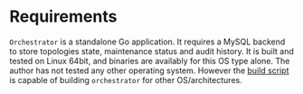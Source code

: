 # Requirements

`Orchestrator` is a standalone Go application. It requires a MySQL backend to store topologies state, maintenance status and audit history.
It is built and tested on Linux 64bit, and binaries are availably for this OS type alone. The author has not tested any other operating system.
However the [build script](https://github.com/github/orchestrator/blob/master/build.sh) is capable of building `orchestrator` for other OS/architectures.
